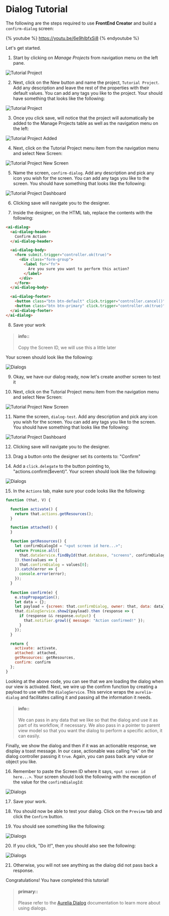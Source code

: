 # Dialog Tutorial

The following are the steps required to use **FrontEnd Creator** and build a `confirm-dialog` screen:

{% youtube %}
  https://youtu.be/6e9hIbfxSj8
{% endyoutube %}

Let's get started.

1) Start by clicking on *Manage Projects* from navigation menu on the left pane.

![Tutorial Project](../assets/images/tutorials/tutorial-manage-projects.png)

2) Next, click on the New button and name the project, `Tutorial Project`. Add any description and leave the rest of the properties with their default values. You can add any tags you like to the project. Your should have something that looks like the following:

![Tutorial Project](../assets/images/tutorials/tutorial-project.png)

3) Once you click save, will notice that the project will automatically be added to the Manage Projects table as well as the navigation menu on the left:

![Tutorial Project Added](../assets/images/tutorials/tutorial-project-added.png)

4) Next, click on the Tutorial Project menu item from the navigation menu and select New Screen:

![Tutorial Project New Screen](../assets/images/tutorials/tutorial-project-new-screen.png)

5) Name the screen, `confirm-dialog`. Add any description and pick any icon you wish for the screen. You can add any tags you like to the screen. You should have something that looks like the following:

![Tutorial Project Dashboard](../assets/images/tutorials/tutorial-confirm-dialog-properties.png)

6) Clicking save will navigate you to the designer.

7) Inside the designer, on the HTML tab, replace the contents with the following:

```html
<ai-dialog>
  <ai-dialog-header>
    Confirm Action
  </ai-dialog-header>

  <ai-dialog-body>
    <form submit.trigger="controller.ok(true)">
      <div class="form-group">
        <label for="fn">
          Are you sure you want to perform this action?
        </label>
      </div>
    </form>
  </ai-dialog-body>

  <ai-dialog-footer>
    <button class="btn btn-default" click.trigger="controller.cancel()">Cancel</button>
    <button class="btn btn-primary" click.trigger="controller.ok(true)">Do it!</button>
  </ai-dialog-footer>
</ai-dialog>
```

8) Save your work

> #### info::
> Copy the Screen ID, we will use this a little later

Your screen should look like the following:

![Dialogs](../assets/images/tutorials/tutorial-confirm-dialog-designer.png)

9) Okay, we have our dialog ready, now let's create another screen to test it

10) Next, click on the Tutorial Project menu item from the navigation menu and select New Screen:

![Tutorial Project New Screen](../assets/images/tutorials/tutorial-project-new-screen.png)

11) Name the screen, `dialog-test`. Add any description and pick any icon you wish for the screen. You can add any tags you like to the screen. You should have something that looks like the following:

![Tutorial Project Dashboard](../assets/images/tutorials/tutorial-confirm-dialog-test-properties.png)

12) Clicking save will navigate you to the designer.

13) Drag a button onto the designer set its contents to: "Confirm"

14) Add a `click.delegate` to the button pointing to, "actions.confirm($event)". Your screen should look like the following:

![Dialogs](../assets/images/tutorials/tutorial-confirm-dialog-test-actions.png)

15) In the `Actions` tab, make sure your code looks like the following:

```javascript
function (that, V) {

  function activate() {
    return that.actions.getResources();
  }

  function attached() {
  }

  function getResources() {
    let confirmDialogId = "<put screen id here...>";
    return Promise.all([
      that.dataService.findById(that.database, "screens", confirmDialogId)
    ]).then(values => {
      that.confirmDialog = values[0];
    }).catch(error => {
      console.error(error);
    });    
  }
  
  function confirm(e) {
    e.stopPropagation();
    let data = {};
    let payload = {screen: that.confirmDialog, owner: that, data: data};
    that.dialogService.show2(payload).then (response => {
      if (response && response.output) {
        that.notifier.growl({ message: "Action confirmed!" });
      }
    });
  }

  return {
    activate: activate,
    attached: attached,
    getResources: getResources,
    confirm: confirm
  };
}
```

Looking at the above code, you can see that we are loading the dialog when our view is activated. Next, we wire up the confirm function by creating a payload to use with the `dialogService`. This service wraps the `aurelia-dialog` and facilitates calling it and passing all the information it needs. 

> #### info::
> We can pass in any data that we like so that the dialog and use it as part of its workflow, if necessary. We also pass in a pointer to parent view model so that you want the dialog to perform a specific action, it can easily.

Finally, we show the dialog and then if it was an actionable response, we display a toast message. In our case, actionable was calling "ok" on the dialog controller passing it `true`. Again, you can pass back any value or object you like.

16) Remember to paste the Screen ID where it says, `<put screen id here...>`. Your screen should look the following with the exception of the value for the `confirmDialogId`:

![Dialogs](../assets/images/tutorials/tutorial-confirm-dialog-test-actions.png)

17) Save your work.

18) You should now be able to test your dialog. Click on the `Preview` tab and click the `Confirm` button.

19) You should see something like the following:

![Dialogs](../assets/images/confirm-dialog-test-preview.png)

20) If you click, "Do it!", then you should also see the following:

![Dialogs](../assets/images/confirm-dialog-test-preview-response.png)

21) Otherwise, you will not see anything as the dialog did not pass back a response.

Congratulations! You have completed this tutorial!

> #### primary::
> Please refer to the [ Aurelia Dialog](https://github.com/aurelia/dialog) documentation to learn more about using dialogs.
